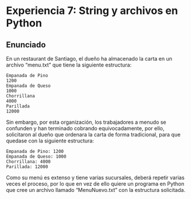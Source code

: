 # Experiencia 7: String y archivos en Python

## Enunciado

En un restaurant de Santiago, el dueño ha almacenado la carta en un archivo 
“menu.txt” que tiene la siguiente estructura:


```
Empanada de Pino
1200
Empanada de Queso
1000
Chorrillana
4000
Parillada
12000
```

Sin embargo, por esta organización, los trabajadores a menudo se confunden y 
han terminado cobrando equivocadamente, por ello, solicitaron al dueño que 
ordenara la carta de forma tradicional, para que quedase con la siguiente 
estructura:

```
Empanada de Pino: 1200
Empanada de Queso: 1000
Chorrillana: 4000
Parillada: 12000
```

Como su menú es extenso y tiene varias sucursales, deberá repetir varias veces 
el proceso, por lo que en vez de ello quiere un programa en Python que cree un 
archivo llamado “MenuNuevo.txt” con la estructura solicitada.
